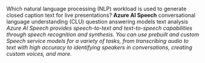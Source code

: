 Which natural language processing (NLP) workload is used to generate closed caption text for live presentations?
**Azure AI Speech**
conversational language understanding (CLU)
question answering models
text analysis
_Azure AI Speech provides speech-to-text and text-to-speech capabilities through speech recognition and synthesis. You can use prebuilt and custom Speech service models for a variety of tasks, from transcribing audio to text with high accuracy to identifying speakers in conversations, creating custom voices, and more._
